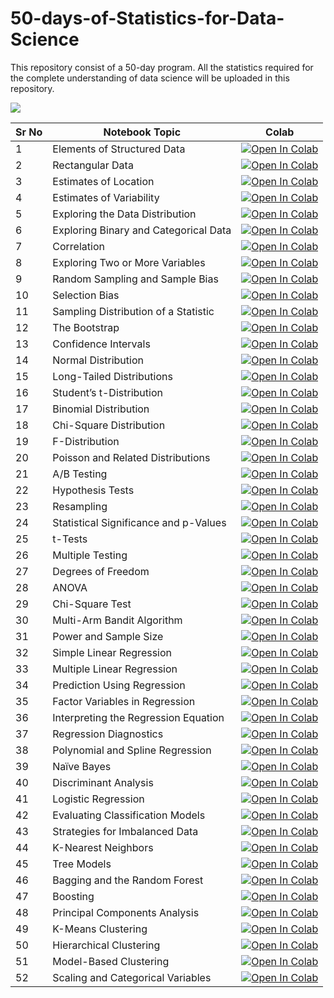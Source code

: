 # 50-days-of-Statistics-for-Data-Science
This repository consist of a 50-day program. All the statistics required for the complete understanding of data science will be uploaded in this repository.

![](https://github.com/komal11lamba/50-days-of-Statistics-for-Data-Science/blob/main/poster.jpg?raw=true)

| Sr No | Notebook Topic                        | Colab                                                        |
| ----- | ------------------------------------- | ------------------------------------------------------------ |
| 1     | Elements of Structured Data           | [![Open In Colab](https://colab.research.google.com/assets/colab-badge.svg)](https://colab.research.google.com/github/komal11lamba/50-days-of-Statistics-for-Data-Science/blob/main/Day1_Elements_of_structured_data.ipynb) |
| 2     | Rectangular Data                      | [![Open In Colab](https://colab.research.google.com/assets/colab-badge.svg)](https://colab.research.google.com/github/komal11lamba/50-days-of-Statistics-for-Data-Science/blob/main/Day2_Rectangular%20and%20Nonrectangular%20data.ipynb) |
| 3     | Estimates of Location                 | [![Open In Colab](https://colab.research.google.com/assets/colab-badge.svg)]() |
| 4     | Estimates of Variability              | [![Open In Colab](https://colab.research.google.com/assets/colab-badge.svg)]() |
| 5     | Exploring the Data Distribution       | [![Open In Colab](https://colab.research.google.com/assets/colab-badge.svg)]() |
| 6     | Exploring Binary and Categorical Data | [![Open In Colab](https://colab.research.google.com/assets/colab-badge.svg)]() |
| 7     | Correlation                           | [![Open In Colab](https://colab.research.google.com/assets/colab-badge.svg)]() |
| 8     | Exploring Two or More Variables       | [![Open In Colab](https://colab.research.google.com/assets/colab-badge.svg)]() |
| 9     | Random Sampling and Sample Bias       | [![Open In Colab](https://colab.research.google.com/assets/colab-badge.svg)]() |
| 10    | Selection Bias                        | [![Open In Colab](https://colab.research.google.com/assets/colab-badge.svg)]() |
| 11    | Sampling Distribution of a Statistic  | [![Open In Colab](https://colab.research.google.com/assets/colab-badge.svg)]() |
| 12    | The Bootstrap                         | [![Open In Colab](https://colab.research.google.com/assets/colab-badge.svg)]() |
| 13    | Confidence Intervals                  | [![Open In Colab](https://colab.research.google.com/assets/colab-badge.svg)]() |
| 14    | Normal Distribution                   | [![Open In Colab](https://colab.research.google.com/assets/colab-badge.svg)]() |
| 15    | Long-Tailed Distributions             | [![Open In Colab](https://colab.research.google.com/assets/colab-badge.svg)]() |
| 16    | Student’s t-Distribution              | [![Open In Colab](https://colab.research.google.com/assets/colab-badge.svg)]() |
| 17    | Binomial Distribution                 | [![Open In Colab](https://colab.research.google.com/assets/colab-badge.svg)]() |
| 18    | Chi-Square Distribution               | [![Open In Colab](https://colab.research.google.com/assets/colab-badge.svg)]() |
| 19    | F-Distribution                        | [![Open In Colab](https://colab.research.google.com/assets/colab-badge.svg)]() |
| 20    | Poisson and Related Distributions     | [![Open In Colab](https://colab.research.google.com/assets/colab-badge.svg)]() |
| 21    | A/B Testing                           | [![Open In Colab](https://colab.research.google.com/assets/colab-badge.svg)]() |
| 22    | Hypothesis Tests                      | [![Open In Colab](https://colab.research.google.com/assets/colab-badge.svg)]() |
| 23    | Resampling                            | [![Open In Colab](https://colab.research.google.com/assets/colab-badge.svg)]() |
| 24    | Statistical Significance and p-Values | [![Open In Colab](https://colab.research.google.com/assets/colab-badge.svg)]() |
| 25    | t-Tests                               | [![Open In Colab](https://colab.research.google.com/assets/colab-badge.svg)]() |
| 26    | Multiple Testing                      | [![Open In Colab](https://colab.research.google.com/assets/colab-badge.svg)]() |
| 27    | Degrees of Freedom                    | [![Open In Colab](https://colab.research.google.com/assets/colab-badge.svg)]() |
| 28    | ANOVA                                 | [![Open In Colab](https://colab.research.google.com/assets/colab-badge.svg)]() |
| 29    | Chi-Square Test                       | [![Open In Colab](https://colab.research.google.com/assets/colab-badge.svg)]() |
| 30    | Multi-Arm Bandit Algorithm            | [![Open In Colab](https://colab.research.google.com/assets/colab-badge.svg)]() |
| 31    | Power and Sample Size                 | [![Open In Colab](https://colab.research.google.com/assets/colab-badge.svg)]() |
| 32    | Simple Linear Regression              | [![Open In Colab](https://colab.research.google.com/assets/colab-badge.svg)]() |
| 33    | Multiple Linear Regression            | [![Open In Colab](https://colab.research.google.com/assets/colab-badge.svg)]() |
| 34    | Prediction Using Regression           | [![Open In Colab](https://colab.research.google.com/assets/colab-badge.svg)]() |
| 35    | Factor Variables in Regression        | [![Open In Colab](https://colab.research.google.com/assets/colab-badge.svg)]() |
| 36    | Interpreting the Regression Equation  | [![Open In Colab](https://colab.research.google.com/assets/colab-badge.svg)]() |
| 37    | Regression Diagnostics                | [![Open In Colab](https://colab.research.google.com/assets/colab-badge.svg)]() |
| 38    | Polynomial and Spline Regression      | [![Open In Colab](https://colab.research.google.com/assets/colab-badge.svg)]() |
| 39    | Naïve Bayes                           | [![Open In Colab](https://colab.research.google.com/assets/colab-badge.svg)]() |
| 40    | Discriminant Analysis                 | [![Open In Colab](https://colab.research.google.com/assets/colab-badge.svg)]() |
| 41    | Logistic Regression                   | [![Open In Colab](https://colab.research.google.com/assets/colab-badge.svg)]() |
| 42    | Evaluating Classification Models      | [![Open In Colab](https://colab.research.google.com/assets/colab-badge.svg)]() |
| 43    | Strategies for Imbalanced Data        | [![Open In Colab](https://colab.research.google.com/assets/colab-badge.svg)]() |
| 44    | K-Nearest Neighbors                   | [![Open In Colab](https://colab.research.google.com/assets/colab-badge.svg)]() |
| 45    | Tree Models                           | [![Open In Colab](https://colab.research.google.com/assets/colab-badge.svg)]() |
| 46    | Bagging and the Random Forest         | [![Open In Colab](https://colab.research.google.com/assets/colab-badge.svg)]() |
| 47    | Boosting                              | [![Open In Colab](https://colab.research.google.com/assets/colab-badge.svg)]() |
| 48    | Principal Components Analysis         | [![Open In Colab](https://colab.research.google.com/assets/colab-badge.svg)]() |
| 49    | K-Means Clustering                    | [![Open In Colab](https://colab.research.google.com/assets/colab-badge.svg)]() |
| 50    | Hierarchical Clustering               | [![Open In Colab](https://colab.research.google.com/assets/colab-badge.svg)]() |
| 51    | Model-Based Clustering                | [![Open In Colab](https://colab.research.google.com/assets/colab-badge.svg)]() |
| 52    | Scaling and Categorical Variables     | [![Open In Colab](https://colab.research.google.com/assets/colab-badge.svg)]() |

